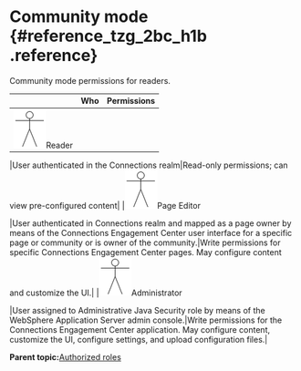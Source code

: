 # Community mode {#reference_tzg_2bc_h1b .reference}

Community mode permissions for readers.

| |Who|Permissions|
|--|---|-----------|
|![stick figure of a person](images/man.png)Reader

|User authenticated in the Connections realm|Read-only permissions; can view pre-configured content|
|![stick figure of a person](images/man.png)Page Editor

|User authenticated in Connections realm and mapped as a page owner by means of the Connections Engagement Center user interface for a specific page or community or is owner of the community.|Write permissions for specific Connections Engagement Center pages. May configure content and customize the UI.|
|![stick figure of a person](images/man.png)Administrator

|User assigned to Administrative Java Security role by means of the WebSphere Application Server admin console.|Write permissions for the Connections Engagement Center application. May configure content, customize the UI, configure settings, and upload configuration files.|

**Parent topic:**[Authorized roles](../../connectors/icec/cec-inst-authorized-roles.md)

